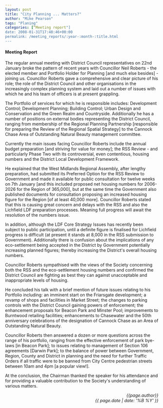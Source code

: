 ```yaml
---
layout: post
title: "City Planning ... Matters?"
author: "Mike Pearson"
tags: "Planing"
categories: [“Meeting report"]
date: 2008-01-31T17:48:46+00:00
permalink: /meeting_reports/:year-:month-:title.html
---
```


#### Meeting Report ####

The regular annual meeting with District Council representatives on 22nd January broke the pattern of recent years with Councillor Neil Roberts - the elected member and Portfolio Holder for Planning [and much else besides] - joining us. Councillor Roberts gave a comprehensive and clear picture of his role; the role of the District Council and other organisations in the increasingly complex planning system and laid out a number of issues with which he and his team of officers is at present grappling. 

The Portfolio of services for which he is responsible includes: Development Control; Development Planning; Building Control; Urban Design and Conservation and the Green Realm and Countryside. Additionally he has a number of positions on external bodies representing the District Council, ranging from membership of the Regional Planning Partnership [responsible for preparing the Review of the Regional Spatial Strategy] to the Cannock Chase Area of Outstanding Natural Beauty management committee. 

Currently the main issues facing Councillor Roberts include the annual budget preparation [and striving for value for money]; the RSS Review - and particularly Phase Two with its controversial, even contentious, housing numbers and the District Local Development Framework. 

He explained that the West Midlands Regional Assembly, after lengthy preparation, had submitted its Preferred Option for the RSS Review to Government and made it available for public consultation for twelve weeks on 7th January [and this included proposed net housing numbers for 2006-2026 for the Region of 365,000], but at the same time the Government also published documents for consultation proposing an increased housing figure for the Region [of at least 40,000 more]. Councillor Roberts stated that this is causing great concern and delays with the RSS and also the Lichfield LDF preparation processes. Meaning full progress will await the resolution of the numbers issue. 

In addition, although the LDF Core Strategy Issues has recently been subject to public participation, until a definite figure is finalised for Lichfield progress is difficult (at present it stands at 8,000 in the RSS submission to Government). Additionally there is confusion about the implications of any eco-settlement being accepted in the District by Government potentially increasing planned figures; thereby increasing the District's overall housing numbers. 

Councillor Roberts sympathised with the views of the Society concerning both the RSS and the eco-settlement housing numbers and confirmed the District Council are fighting as best they can against unacceptable and inappropriate levels of housing. 

He concluded his talk with a brief mention of future issues relating to his Portfolio including: an imminent start on the Friarsgate development; a revamp of shops and facilities in Market Street; the changes to parking controls with the District Council gaining powers of enforcement; the enhancement proposals for Beacon Park and Minster Pool; improvements to Burntwood retailing facilities; enhancements to Chasewater and the 50th anniversary celebrations of the designation of Cannock Chase as an Area of Outstanding Natural Beauty. 

Councillor Roberts then answered a dozen or more questions across the range of his portfolio, ranging from the effective enforcement of park bye-laws [in Beacon Park]; to issues relating to management of Section 106 agreements [Darwin Park]; to the balance of power between Government, Region, County and District in planning and the need for further Traffic Orders if all traffic were to be banned from City Centre pedestrian streets between 10am and 4pm [a popular view!]. 

At the conclusion, the Chairman thanked the speaker for his attendance and for providing a valuable contribution to the Society's understanding of various matters. 

<p align="right"><i> {{page.author}} <br> {{ page.date | date: '%B %Y' }} </i></p>
